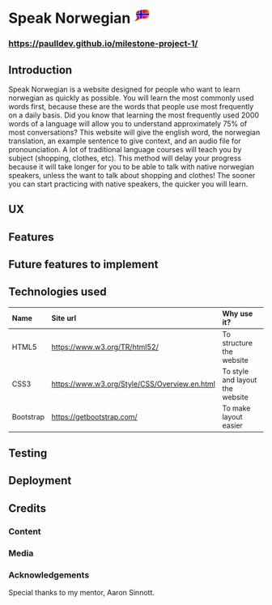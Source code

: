 # Speak Norwegian ![Speak Norwegian](favicon-32x32.png)
### https://paulldev.github.io/milestone-project-1/

## Introduction
Speak Norwegian is a website designed for people who want to learn norwegian as quickly as possible. You will learn the most commonly used words first, because these are the words that people use most frequently on a daily basis.
Did you know that learning the most frequently used 2000 words of a language will allow you to understand approximately 75% of most conversations?
This website will give the english word, the norwegian translation, an example sentence to give context, and an audio file for pronounciation.
A lot of traditional language courses will teach you by subject (shopping, clothes, etc). This method will delay your progress because it will take longer for you to be able to talk with native norwegian speakers, unless the want to talk about shopping and clothes! The sooner you can start practicing with native speakers, the quicker you will learn.

## UX

## Features

## Future features to implement

## Technologies used
| Name | Site url | Why use it? |
| :------ |:------- | :---- |
| HTML5 | https://www.w3.org/TR/html52/ | To structure the website |
| CSS3 | https://www.w3.org/Style/CSS/Overview.en.html | To style and layout the website |
| Bootstrap | https://getbootstrap.com/ | To make layout easier |

## Testing

## Deployment

## Credits

### Content

### Media

### Acknowledgements
Special thanks to my mentor, Aaron Sinnott.

